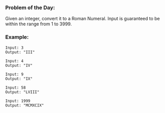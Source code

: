 ### Problem of the Day:
Given an integer, convert it to a Roman Numeral. Input is guaranteed to be within the range from 1 to 3999.
### Example:
```shell script
Input: 3
Output: "III"

Input: 4
Output: "IV"

Input: 9
Output: "IX"

Input: 58
Output: "LVIII"

Input: 1999
Output: "MCMXCIX"
```
